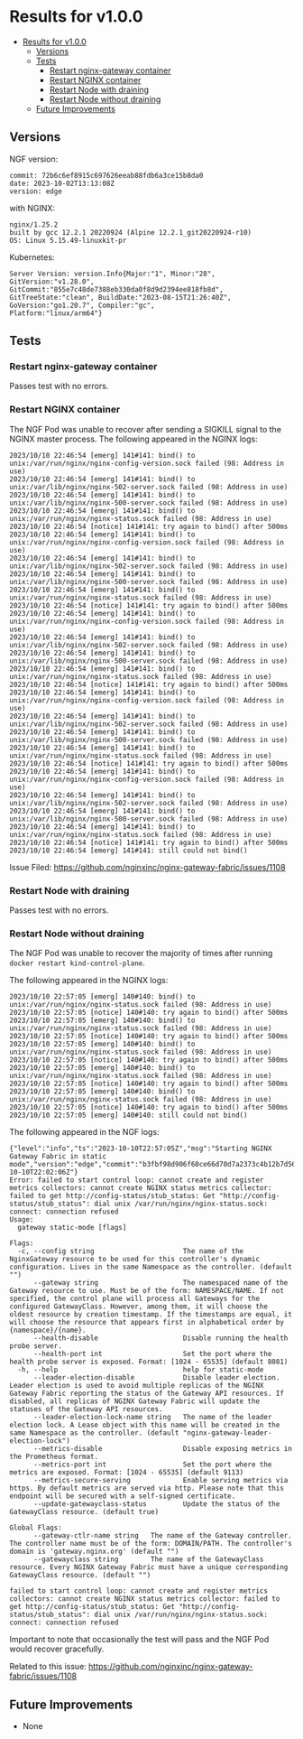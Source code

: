 # Results for v1.0.0

<!-- TOC -->
- [Results for v1.0.0](#results-for-v100)
  - [Versions](#versions)
  - [Tests](#tests)
    - [Restart nginx-gateway container](#restart-nginx-gateway-container)
    - [Restart NGINX container](#restart-nginx-container)
    - [Restart Node with draining](#restart-node-with-draining)
    - [Restart Node without draining](#restart-node-without-draining)
  - [Future Improvements](#future-improvements)
<!-- TOC -->


## Versions

NGF version:

```text
commit: 72b6c6ef8915c697626eeab88fdb6a3ce15b8da0
date: 2023-10-02T13:13:08Z
version: edge
```

with NGINX:

```text
nginx/1.25.2
built by gcc 12.2.1 20220924 (Alpine 12.2.1_git20220924-r10)
OS: Linux 5.15.49-linuxkit-pr
```


Kubernetes:

```text
Server Version: version.Info{Major:"1", Minor:"28",
GitVersion:"v1.28.0",
GitCommit:"855e7c48de7388eb330da0f8d9d2394ee818fb8d",
GitTreeState:"clean", BuildDate:"2023-08-15T21:26:40Z",
GoVersion:"go1.20.7", Compiler:"gc",
Platform:"linux/arm64"}
```

## Tests

### Restart nginx-gateway container

Passes test with no errors.

### Restart NGINX container

The NGF Pod was unable to recover after sending a SIGKILL signal to the NGINX master process.
The following appeared in the NGINX logs:

```text
2023/10/10 22:46:54 [emerg] 141#141: bind() to unix:/var/run/nginx/nginx-config-version.sock failed (98: Address in use)
2023/10/10 22:46:54 [emerg] 141#141: bind() to unix:/var/lib/nginx/nginx-502-server.sock failed (98: Address in use)
2023/10/10 22:46:54 [emerg] 141#141: bind() to unix:/var/lib/nginx/nginx-500-server.sock failed (98: Address in use)
2023/10/10 22:46:54 [emerg] 141#141: bind() to unix:/var/run/nginx/nginx-status.sock failed (98: Address in use)
2023/10/10 22:46:54 [notice] 141#141: try again to bind() after 500ms
2023/10/10 22:46:54 [emerg] 141#141: bind() to unix:/var/run/nginx/nginx-config-version.sock failed (98: Address in use)
2023/10/10 22:46:54 [emerg] 141#141: bind() to unix:/var/lib/nginx/nginx-502-server.sock failed (98: Address in use)
2023/10/10 22:46:54 [emerg] 141#141: bind() to unix:/var/lib/nginx/nginx-500-server.sock failed (98: Address in use)
2023/10/10 22:46:54 [emerg] 141#141: bind() to unix:/var/run/nginx/nginx-status.sock failed (98: Address in use)
2023/10/10 22:46:54 [notice] 141#141: try again to bind() after 500ms
2023/10/10 22:46:54 [emerg] 141#141: bind() to unix:/var/run/nginx/nginx-config-version.sock failed (98: Address in use)
2023/10/10 22:46:54 [emerg] 141#141: bind() to unix:/var/lib/nginx/nginx-502-server.sock failed (98: Address in use)
2023/10/10 22:46:54 [emerg] 141#141: bind() to unix:/var/lib/nginx/nginx-500-server.sock failed (98: Address in use)
2023/10/10 22:46:54 [emerg] 141#141: bind() to unix:/var/run/nginx/nginx-status.sock failed (98: Address in use)
2023/10/10 22:46:54 [notice] 141#141: try again to bind() after 500ms
2023/10/10 22:46:54 [emerg] 141#141: bind() to unix:/var/run/nginx/nginx-config-version.sock failed (98: Address in use)
2023/10/10 22:46:54 [emerg] 141#141: bind() to unix:/var/lib/nginx/nginx-502-server.sock failed (98: Address in use)
2023/10/10 22:46:54 [emerg] 141#141: bind() to unix:/var/lib/nginx/nginx-500-server.sock failed (98: Address in use)
2023/10/10 22:46:54 [emerg] 141#141: bind() to unix:/var/run/nginx/nginx-status.sock failed (98: Address in use)
2023/10/10 22:46:54 [notice] 141#141: try again to bind() after 500ms
2023/10/10 22:46:54 [emerg] 141#141: bind() to unix:/var/run/nginx/nginx-config-version.sock failed (98: Address in use)
2023/10/10 22:46:54 [emerg] 141#141: bind() to unix:/var/lib/nginx/nginx-502-server.sock failed (98: Address in use)
2023/10/10 22:46:54 [emerg] 141#141: bind() to unix:/var/lib/nginx/nginx-500-server.sock failed (98: Address in use)
2023/10/10 22:46:54 [emerg] 141#141: bind() to unix:/var/run/nginx/nginx-status.sock failed (98: Address in use)
2023/10/10 22:46:54 [notice] 141#141: try again to bind() after 500ms
2023/10/10 22:46:54 [emerg] 141#141: still could not bind()
```

Issue Filed: https://github.com/nginxinc/nginx-gateway-fabric/issues/1108


### Restart Node with draining

Passes test with no errors.

### Restart Node without draining

The NGF Pod was unable to recover the majority of times after running `docker restart kind-control-plane`.

The following appeared in the NGINX logs:

```text
2023/10/10 22:57:05 [emerg] 140#140: bind() to unix:/var/run/nginx/nginx-status.sock failed (98: Address in use)
2023/10/10 22:57:05 [notice] 140#140: try again to bind() after 500ms
2023/10/10 22:57:05 [emerg] 140#140: bind() to unix:/var/run/nginx/nginx-status.sock failed (98: Address in use)
2023/10/10 22:57:05 [notice] 140#140: try again to bind() after 500ms
2023/10/10 22:57:05 [emerg] 140#140: bind() to unix:/var/run/nginx/nginx-status.sock failed (98: Address in use)
2023/10/10 22:57:05 [notice] 140#140: try again to bind() after 500ms
2023/10/10 22:57:05 [emerg] 140#140: bind() to unix:/var/run/nginx/nginx-status.sock failed (98: Address in use)
2023/10/10 22:57:05 [notice] 140#140: try again to bind() after 500ms
2023/10/10 22:57:05 [emerg] 140#140: bind() to unix:/var/run/nginx/nginx-status.sock failed (98: Address in use)
2023/10/10 22:57:05 [notice] 140#140: try again to bind() after 500ms
2023/10/10 22:57:05 [emerg] 140#140: still could not bind()
```

The following appeared in the NGF logs:

```text
{"level":"info","ts":"2023-10-10T22:57:05Z","msg":"Starting NGINX Gateway Fabric in static mode","version":"edge","commit":"b3fbf98d906f60ce66d70d7a2373c4b12b7d5606","date":"2023-10-10T22:02:06Z"}
Error: failed to start control loop: cannot create and register metrics collectors: cannot create NGINX status metrics collector: failed to get http://config-status/stub_status: Get "http://config-status/stub_status": dial unix /var/run/nginx/nginx-status.sock: connect: connection refused
Usage:
  gateway static-mode [flags]

Flags:
  -c, --config string                      The name of the NginxGateway resource to be used for this controller's dynamic configuration. Lives in the same Namespace as the controller. (default "")
      --gateway string                     The namespaced name of the Gateway resource to use. Must be of the form: NAMESPACE/NAME. If not specified, the control plane will process all Gateways for the configured GatewayClass. However, among them, it will choose the oldest resource by creation timestamp. If the timestamps are equal, it will choose the resource that appears first in alphabetical order by {namespace}/{name}.
      --health-disable                     Disable running the health probe server.
      --health-port int                    Set the port where the health probe server is exposed. Format: [1024 - 65535] (default 8081)
  -h, --help                               help for static-mode
      --leader-election-disable            Disable leader election. Leader election is used to avoid multiple replicas of the NGINX Gateway Fabric reporting the status of the Gateway API resources. If disabled, all replicas of NGINX Gateway Fabric will update the statuses of the Gateway API resources.
      --leader-election-lock-name string   The name of the leader election lock. A Lease object with this name will be created in the same Namespace as the controller. (default "nginx-gateway-leader-election-lock")
      --metrics-disable                    Disable exposing metrics in the Prometheus format.
      --metrics-port int                   Set the port where the metrics are exposed. Format: [1024 - 65535] (default 9113)
      --metrics-secure-serving             Enable serving metrics via https. By default metrics are served via http. Please note that this endpoint will be secured with a self-signed certificate.
      --update-gatewayclass-status         Update the status of the GatewayClass resource. (default true)

Global Flags:
      --gateway-ctlr-name string   The name of the Gateway controller. The controller name must be of the form: DOMAIN/PATH. The controller's domain is 'gateway.nginx.org' (default "")
      --gatewayclass string        The name of the GatewayClass resource. Every NGINX Gateway Fabric must have a unique corresponding GatewayClass resource. (default "")

failed to start control loop: cannot create and register metrics collectors: cannot create NGINX status metrics collector: failed to get http://config-status/stub_status: Get "http://config-status/stub_status": dial unix /var/run/nginx/nginx-status.sock: connect: connection refused
```

Important to note that occasionally the test will pass and the NGF Pod would recover gracefully.

Related to this issue: https://github.com/nginxinc/nginx-gateway-fabric/issues/1108

## Future Improvements

- None
